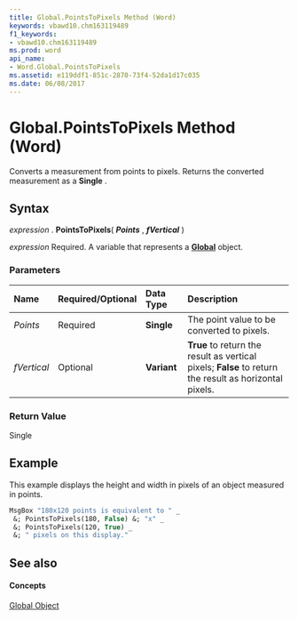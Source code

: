 ```yaml
---
title: Global.PointsToPixels Method (Word)
keywords: vbawd10.chm163119489
f1_keywords:
- vbawd10.chm163119489
ms.prod: word
api_name:
- Word.Global.PointsToPixels
ms.assetid: e119ddf1-851c-2870-73f4-52da1d17c035
ms.date: 06/08/2017
---
```



# Global.PointsToPixels Method (Word)

Converts a measurement from points to pixels. Returns the converted measurement as a **Single** .


## Syntax

 _expression_ . **PointsToPixels**( **_Points_** , **_fVertical_** )

 _expression_ Required. A variable that represents a **[Global](global-object-word.md)** object.


### Parameters



|**Name**|**Required/Optional**|**Data Type**|**Description**|
|:-----|:-----|:-----|:-----|
| _Points_|Required| **Single**|The point value to be converted to pixels.|
| _fVertical_|Optional| **Variant**| **True** to return the result as vertical pixels; **False** to return the result as horizontal pixels.|

### Return Value

Single


## Example

This example displays the height and width in pixels of an object measured in points.


```vb
MsgBox "180x120 points is equivalent to " _ 
 &; PointsToPixels(180, False) &; "x" _ 
 &; PointsToPixels(120, True) _ 
 &; " pixels on this display."
```


## See also


#### Concepts


[Global Object](global-object-word.md)

